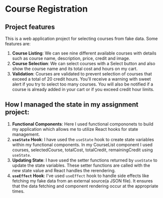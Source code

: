 # Course Registration

## Project features

This is a web application project for selecting courses from fake data. Some features are:

1. **Course Listing**: We can see nine different available courses with details such as course name, description, price, credit and image.
2. **Course Selection**: We can select courses with a Select button and also show the course name and its total cost and hours on my cart.
3. **Validation**: Courses are validated to prevent selection of courses that exceed a total of 20 credit hours. You'll receive a warning with sweet alert if you try to select too many courses. You will also be notified if a course is already added in your cart or if you exceed credit hour limits.

## How I managed the state in my assignment project:

1. **Functional Components**: Here I used functional compononets to build my application which allows me to utilize React hooks for state management.
2. **`useState` Hook**: I have used the `useState` hook to create state variables within my functional components. In my CourseList component I used courses, selectedCourse, totalCost, totalCredit, remainingCredit using `useState`.
3. **Updating State**: I have used the setter functions returned by `useState` to update the state variables. These setter functions are called with the new state value and React handles the rerendering.
4. **`useEffect` Hook**: I've used `useEffect` hook to handle side effects like fetching my fake data from an external source(a JSON file). It ensures that the data fetching and component rendering occur at the appropriate times.
